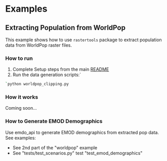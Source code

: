# Examples
## Extracting Population from WorldPop 
This example shows how to use `rastertools` package to extract population data from WorldPop raster files.

### How to run
1. Complete Setup steps from the main [README](../README.md)
2. Run the data generation scripts:`

```bash
`python worldpop_clipping.py
```

### How it works
Coming soon...

### How to Generate EMOD Demographics
Use emdo_api to generate EMOD demographics from extracted pop data.  
See examples: 
- See 2nd part of the "worldpop" example
- See "tests/test_scenarios.py" test "test_emod_demographics"



